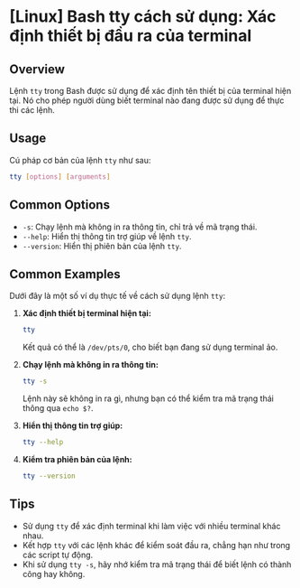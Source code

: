 # [Linux] Bash tty cách sử dụng: Xác định thiết bị đầu ra của terminal

## Overview
Lệnh `tty` trong Bash được sử dụng để xác định tên thiết bị của terminal hiện tại. Nó cho phép người dùng biết terminal nào đang được sử dụng để thực thi các lệnh.

## Usage
Cú pháp cơ bản của lệnh `tty` như sau:

```bash
tty [options] [arguments]
```

## Common Options
- `-s`: Chạy lệnh mà không in ra thông tin, chỉ trả về mã trạng thái.
- `--help`: Hiển thị thông tin trợ giúp về lệnh `tty`.
- `--version`: Hiển thị phiên bản của lệnh `tty`.

## Common Examples
Dưới đây là một số ví dụ thực tế về cách sử dụng lệnh `tty`:

1. **Xác định thiết bị terminal hiện tại:**
   ```bash
   tty
   ```
   Kết quả có thể là `/dev/pts/0`, cho biết bạn đang sử dụng terminal ảo.

2. **Chạy lệnh mà không in ra thông tin:**
   ```bash
   tty -s
   ```
   Lệnh này sẽ không in ra gì, nhưng bạn có thể kiểm tra mã trạng thái thông qua `echo $?`.

3. **Hiển thị thông tin trợ giúp:**
   ```bash
   tty --help
   ```

4. **Kiểm tra phiên bản của lệnh:**
   ```bash
   tty --version
   ```

## Tips
- Sử dụng `tty` để xác định terminal khi làm việc với nhiều terminal khác nhau.
- Kết hợp `tty` với các lệnh khác để kiểm soát đầu ra, chẳng hạn như trong các script tự động.
- Khi sử dụng `tty -s`, hãy nhớ kiểm tra mã trạng thái để biết lệnh có thành công hay không.